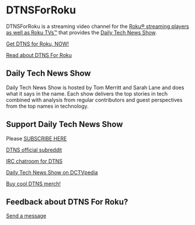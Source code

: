 # DTNSForRoku
DTNSForRoku is a streaming video channel for the [Roku® streaming players as well as Roku TVs™](https://www.roku.com/) that provides the [Daily Tech News Show](http://www.dailytechnewsshow.com/). 


[Get DTNS for Roku, NOW!](https://my.roku.com/add/DTNS)

[Read about DTNS For Roku](https://channelstore.roku.com/details/86190/dtns)


## Daily Tech News Show
Daily Tech News Show is hosted by Tom Merritt and Sarah Lane and does what it says in the name. Each show delivers the top stories in tech combined with analysis from regular contributors and guest perspectives from the top names in technology.


## Support Daily Tech News Show

Please [SUBSCRIBE HERE](http://feeds.feedburner.com/DailyTechNewsShow)

[DTNS official subreddit](http://feeds.feedburner.com/DailyTechNewsShow) 

[IRC chatroom for DTNS](http://irc.chatrealm.net/)

[Daily Tech News Show on DCTVpedia](http://dctvpedia.com/Daily_Tech_News_Show)

[Buy cool DTNS merch!](http://dtns.bigcartel.com/)


## Feedback about DTNS For Roku? 
[Send a message](mailto:feedback+github@welloiledapps.com)


